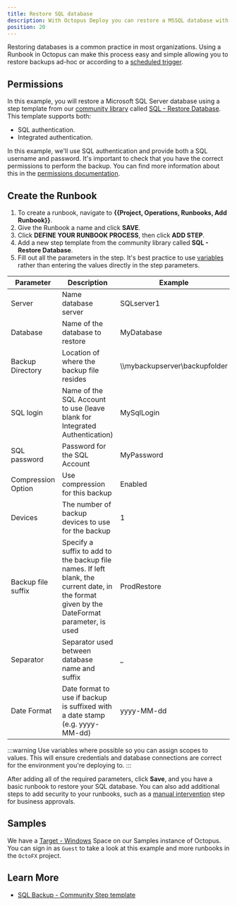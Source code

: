 ```yaml
---
title: Restore SQL database
description: With Octopus Deploy you can restore a MSSQL database with a runbook.
position: 20
---
```


Restoring databases is a common practice in most organizations. Using a Runbook in Octopus can make this process easy and simple allowing you to restore backups ad-hoc or according to a [scheduled trigger](/docs/runbooks/scheduled-runbook-trigger/index.md). 

## Permissions

In this example, you will restore a Microsoft SQL Server database using a step template from our [community library](/docs/projects/community-step-templates.md) called [SQL - Restore Database](https://library.octopus.com/step-templates/469b6d9d-761a-4f94-9745-20e9c2f93841/actiontemplate-sql-restore-database). This template supports both:
- SQL authentication.
- Integrated authentication. 

In this example, we'll use SQL authentication and provide both a SQL username and password. It's important to check that you have the correct permissions to perform the backup. You can find more information about this in the [permissions documentation](/docs/deployments/databases/sql-server/permissions.md).

## Create the Runbook

1. To create a runbook, navigate to **{{Project, Operations, Runbooks, Add Runbook}}**.
2. Give the Runbook a name and click **SAVE**.
3. Click **DEFINE YOUR RUNBOOK PROCESS**, then click **ADD STEP**.
4. Add a new step template from the community library called **SQL - Restore Database**.
5. Fill out all the parameters in the step. It's best practice to use [variables](/docs/projects/variables/index.md) rather than entering the values directly in the step parameters.

| Parameter  | Description | Example |
| ------------- | ------------- | ------------- |
| Server | Name database server | SQLserver1 |
| Database | Name of the database to restore | MyDatabase |
| Backup Directory | Location of where the backup file resides | \\\mybackupserver\backupfolder |
| SQL login | Name of the SQL Account to use (leave blank for Integrated Authentication) | MySqlLogin |
| SQL password | Password for the SQL Account | MyPassword |
| Compression Option | Use compression for this backup | Enabled |
| Devices | The number of backup devices to use for the backup | 1 |
| Backup file suffix | Specify a suffix to add to the backup file names. If left blank, the current date, in the format given by the DateFormat parameter, is used | ProdRestore |
| Separator | Separator used between database name and suffix | _ |
| Date Format | Date format to use if backup is suffixed with a date stamp (e.g. yyyy-MM-dd) | yyyy-MM-dd |

:::warning
Use variables where possible so you can assign scopes to values. This will ensure credentials and database connections are correct for the environment you're deploying to.
:::

After adding all of the required parameters, click **Save**, and you have a basic runbook to restore your SQL database. You can also add additional steps to add security to your runbooks, such as a [manual intervention](/docs/projects/built-in-step-templates/manual-intervention-and-approvals.md) step for business approvals. 

## Samples

We have a [Target - Windows](https://g.octopushq.com/TargetWindowsSamplesSpace) Space on our Samples instance of Octopus. You can sign in as `Guest` to take a look at this example and more runbooks in the `OctoFX` project.

## Learn More

- [SQL Backup - Community Step template](https://library.octopus.com/step-templates/34b4fa10-329f-4c50-ab7c-d6b047264b83/actiontemplate-sql-backup-database)
